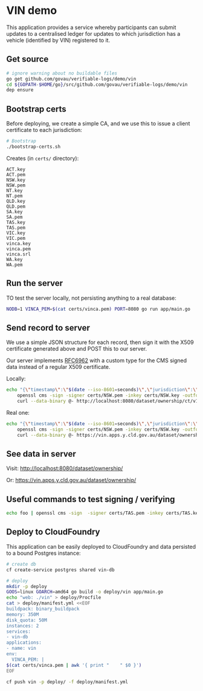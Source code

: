 # VIN demo

This application provides a service whereby participants can submit updates to a centralised ledger for updates to which jurisdiction has a vehicle (identified by VIN) registered to it.

## Get source

```bash
# ignore warning about no buildable files
go get github.com/govau/verifiable-logs/demo/vin
cd ${GOPATH-$HOME/go}/src/github.com/govau/verifiable-logs/demo/vin
dep ensure
```

## Bootstrap certs

Before deploying, we create a simple CA, and we use this to issue a client certificate to each jurisdiction:

```bash
# Bootstrap
./bootstrap-certs.sh
```

Creates (in `certs/` directory):

```
ACT.key
ACT.pem
NSW.key
NSW.pem
NT.key
NT.pem
QLD.key
QLD.pem
SA.key
SA.pem
TAS.key
TAS.pem
VIC.key
VIC.pem
vinca.key
vinca.pem
vinca.srl
WA.key
WA.pem
```

## Run the server

TO test the server locally, not persisting anything to a real database:

```bash
NODB=1 VINCA_PEM=$(cat certs/vinca.pem) PORT=8080 go run app/main.go
```

## Send record to server

We use a simple JSON structure for each record, then sign it with the X509 certificate generated above and POST this to our server.

Our server implements [RFC6962](https://tools.ietf.org/html/rfc6962) with a custom type for the CMS signed data instead of a regular X509 certificate.

Locally:

```bash
echo "{\"timestamp\":\"$(date --iso-8601=seconds)\",\"jurisdiction\":\"NSW\",\"vin\":\"VIN0123456789\"}" | \
    openssl cms -sign -signer certs/NSW.pem -inkey certs/NSW.key -outform DER -stream | \
    curl --data-binary @- http://localhost:8080/dataset/ownership/ct/v1/add-objecthash -v
```

Real one:

```bash
echo "{\"timestamp\":\"$(date --iso-8601=seconds)\",\"jurisdiction\":\"NSW\",\"vin\":\"VIN0123456789\"}" | \
    openssl cms -sign -signer certs/NSW.pem -inkey certs/NSW.key -outform DER -stream | \
    curl --data-binary @- https://vin.apps.y.cld.gov.au/dataset/ownership/ct/v1/add-objecthash -v
```

## See data in server

Visit:
<http://localhost:8080/dataset/ownership/>

Or:
<https://vin.apps.y.cld.gov.au/dataset/ownership/>

## Useful commands to test signing / verifying

```bash
echo foo | openssl cms -sign  -signer certs/TAS.pem -inkey certs/TAS.key -outform DER -stream | openssl cms -verify -inform DER -CAfile certs/vinca.pem
```

## Deploy to CloudFoundry

This application can be easily deployed to CloudFoundry and data persisted to a bound Postgres instance:

```bash
# create db
cf create-service postgres shared vin-db

# deploy
mkdir -p deploy
GOOS=linux GOARCH=amd64 go build -o deploy/vin app/main.go
echo "web: ./vin" > deploy/Procfile
cat > deploy/manifest.yml <<EOF
buildpack: binary_buildpack
memory: 350M
disk_quota: 50M
instances: 2
services:
- vin-db
applications:
- name: vin
env:
  VINCA_PEM: |
$(cat certs/vinca.pem | awk '{ print "    " $0 }')
EOF

cf push vin -p deploy/ -f deploy/manifest.yml
```

